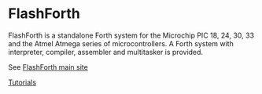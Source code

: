 FlashForth
==========

FlashForth is a standalone Forth system for the Microchip PIC 18, 24, 30, 33 and the Atmel Atmega series of microcontrollers.
A Forth system with interpreter, compiler, assembler and multitasker is provided.

See [FlashForth main site](https://flashforth.com)

[Tutorials](https://flashforth.com/tutorials.html)


